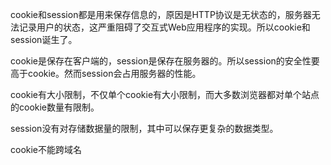 cookie和session都是用来保存信息的，原因是HTTP协议是无状态的，服务器无法记录用户的状态，这严重阻碍了交互式Web应用程序的实现。所以cookie和session诞生了。

cookie是保存在客户端的，session是保存在服务器的。所以session的安全性要高于cookie。然而session会占用服务器的性能。

cookie有大小限制，不仅单个cookie有大小限制，而大多数浏览器都对单个站点的cookie数量有限制。

session没有对存储数据量的限制，其中可以保存更复杂的数据类型。

cookie不能跨域名

